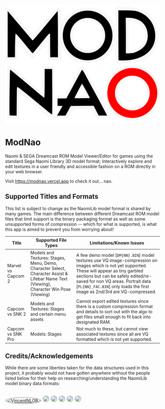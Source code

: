 ![ModNao logo](./public/logo.svg)

# ModNao

Naomi & SEGA Dreamcast ROM Model Viewer/Editor for games using the standard Sega Naomi Library 3D model format; Interactively explore and edit textures in a user friendly and accessible fashion on a ROM directly in your web browser.

Visit https://modnao.vercel.app to check it out... nao.

## Supported Titles and Formats

This list is subject to change as the NaomiLib model format is shared by many games. The main difference between different Dreamcast ROM model files that limit support is the binary packaging format as well as some unsupported forms of compression -- which for what is supported, is what this app is aimed to prevent you from worrying about!

| Title              | Supported File Types                                                                                                                    | Limitations/Known Issues                                                                                                                                                                                                                                                                               |
| ------------------ | --------------------------------------------------------------------------------------------------------------------------------------- | ------------------------------------------------------------------------------------------------------------------------------------------------------------------------------------------------------------------------------------------------------------------------------------------------------ |
| Marvel vs Capcom 2 | Models and Textures: Stages, Menu, Demo, Character Select, Character Assist & Lifebar Name Text (Viewing), Character Win Pose (Viewing) | A few demo model [`DM{NN}.BIN`] model textures use VQ image-compression on images which is not yet supported. These will appear as tiny garbled sections but can be safely edited/re-saved for non VQ areas. Portrait data [`PL{NN}_FAC.BIN`] only loads the first image as 2nd/3rd are VQ-compressed. |
| Capcom vs SNK 2    | Models and Textures: Stages and certain menu assets                                                                                     | Cannot export edited textures since there is a custom compression format and details to sort out with the algo to get files small enough to fit back into designated RAM.                                                                                                                              |
| Capcom vs SNK Pro  | Models: Stages                                                                                                                          | Not much to these, but cannot view associated textures since all are VQ formatted which is not yet supported.                                                                                                                                                                                          |

## Credits/Acknowledgements

While there are some liberties taken for the data structures used in this project, it probably would not have gotten anywhere without the people listed below for their help on researching/understanding
the NaomiLib model binary data formats:

<br/>
<a href="https://github.com/VincentNLOBJ" title="VincentNLObj"><img alt="VincentNLOBJ" src="https://avatars.githubusercontent.com/u/71412899?v=4" width="40"  style="height: auto; border-radius: 50%; border-width: 1px; border: solid; border-color: #ccc;"></a>
<a href="https://github.com/VincentNLOBJ" title="egregiousguy"><img src="https://avatars.githubusercontent.com/u/74125588?v=4" width="40"  style="height: auto; border-radius: 50%; border-width: 1px; border: solid; border-color: #ccc;"></a>
<a href="https://github.com/strugglemeat" title="(urboi)bankbank"><img src="https://avatars.githubusercontent.com/u/36766617?v=4" width="40"  style="height: auto; border-radius: 50%; border-width: 1px; border: solid; border-color: #ccc;"></a>
<a href="https://github.com/zocker-160" title="zocker-160"><img src="https://avatars.githubusercontent.com/u/36563538?v=4" width="40"  style="height: auto; border-radius: 50%; border-width: 1px; border: solid; border-color: #ccc;"></a>
<a href="https://github.com/TVIndustries" title="TVIndustries"><img src="https://avatars.githubusercontent.com/u/63134071?v=4" width="40"  style="height: auto; border-radius: 50%; border-width: 1px; border: solid; border-color: #ccc;"></a>
<a href="https://github.com/mountainmanjed" title="Jed Hudson"><img src="https://avatars.githubusercontent.com/u/5819256?v=4" width="40"  style="height: auto; border-radius: 50%; border-width: 1px; border: solid; border-color: #ccc;"></a>
